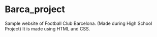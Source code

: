 # Barca_project
Sample website of Football Club Barcelona. (Made during High School Project)
It is made using HTML and CSS.
